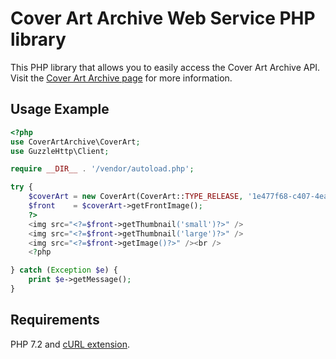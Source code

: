 # Cover Art Archive Web Service PHP library

This PHP library that allows you to easily access the Cover Art Archive API. Visit the [Cover Art Archive page](https://musicbrainz.org/doc/Cover_Art_Archive) for more information.

## Usage Example


```php
<?php
use CoverArtArchive\CoverArt;
use GuzzleHttp\Client;

require __DIR__ . '/vendor/autoload.php';

try {
    $coverArt = new CoverArt(CoverArt::TYPE_RELEASE, '1e477f68-c407-4eae-ad01-518528cedc2c', new Client());
    $front    = $coverArt->getFrontImage();
    ?>
    <img src="<?=$front->getThumbnail('small')?>" />
    <img src="<?=$front->getThumbnail('large')?>" />
    <img src="<?=$front->getImage()?>" /><br />
    <?php

} catch (Exception $e) {
    print $e->getMessage();    
}
```

## Requirements
PHP 7.2 and [cURL extension](https://php.net/manual/en/book.curl.php).